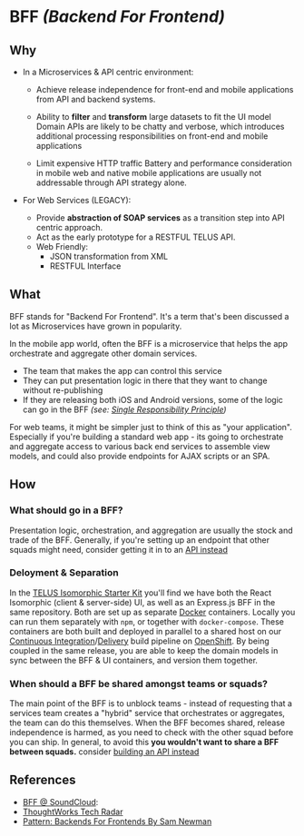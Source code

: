 # BFF _(Backend For Frontend)_

## Why

- In a Microservices & API centric environment:
  - Achieve release independence for front-end and mobile applications from API and backend systems.
  
  - Ability to **filter** and **transform** large datasets to fit the UI model
    Domain APIs are likely to be chatty and verbose, which introduces additional processing responsibilities on front-end and mobile applications

  - Limit expensive HTTP traffic
    Battery and performance consideration in mobile web and native mobile applications are usually not addressable through API strategy alone.

- For Web Services (LEGACY):
  - Provide **abstraction of SOAP services** as a transition step into API centric approach.
  - Act as the early prototype for a RESTFUL TELUS API.
  - Web Friendly:
    - JSON transformation from XML
    - RESTFUL Interface

## What

BFF stands for "Backend For Frontend". It's a term that's been discussed a lot as Microservices have grown in popularity.

In the mobile app world, often the BFF is a microservice that helps the app orchestrate and aggregate other domain services.

- The team that makes the app can control this service
- They can put presentation logic in there that they want to change without re-publishing
- If they are releasing both iOS and Android versions, some of the logic can go in the BFF _(see: [Single Responsibility Principle][srp])_

For web teams, it might be simpler just to think of this as "your application". Especially if you're building a standard web app - its going to orchestrate and aggregate access to various back end services to assemble view models, and could also provide endpoints for AJAX scripts or an SPA.

## How

### What should go in a BFF?

Presentation logic, orchestration, and aggregation are usually the stock and trade of the BFF. Generally, if you're setting up an endpoint that other squads might need, consider getting it in to an [API instead][apis]


### Deloyment & Separation

In the [TELUS Isomorphic Starter Kit](https://github.com/telusdigital/telus-isomorphic-starter-kit) you'll find we have both the React Isomorphic (client & server-side) UI, as well as an Express.js BFF in the same repository. Both are set up as separate [Docker](../delivery/docker.md) containers. Locally you can run them separately with `npm`, or together with `docker-compose`. These containers are both built and deployed in parallel to a shared host on our [Continuous Integration](../delivery/continuous-integration.md)/[Delivery](../delivery/continuous-delivery.md) build pipeline on [OpenShift](../delivery/openshift.md). By being coupled in the same release, you are able to keep the domain models in sync between the BFF & UI containers, and version them together.
 
### When should a BFF be shared amongst teams or squads?

The main point of the BFF is to unblock teams - instead of requesting that a services team creates a "hybrid" service that orchestrates or aggregates, the team can do this themselves.  When the BFF becomes shared, release independence is harmed, as you need to check with the other squad before you can ship. In general, to avoid this **you wouldn't want to share a BFF between squads.** consider [building an API instead][apis]

## References

- [BFF @ SoundCloud][soundcloud]: 
- [ThoughtWorks Tech Radar][tw-tech-radar]
- [Pattern: Backends For Frontends By Sam Newman][sam-newman]


[soundcloud]: https://www.thoughtworks.com/insights/blog/bff-soundcloud "BFF @ SoundCloud"
[tw-tech-radar]: https://www.thoughtworks.com/radar/techniques/bff-backend-for-frontends "ThoughtWorks Tech Radar"
[sam-newman]: http://samnewman.io/patterns/architectural/bff/ "Pattern: Backends For Frontends"
[apis]: (../../api/README.md) "API Platform"
[srp]: https://en.wikipedia.org/wiki/Single_responsibility_principle "Single Responsibility Principle"